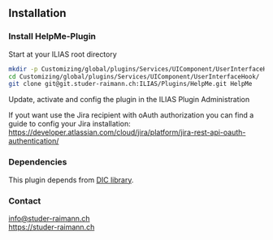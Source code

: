 ## Installation

### Install HelpMe-Plugin
Start at your ILIAS root directory 
```bash
mkdir -p Customizing/global/plugins/Services/UIComponent/UserInterfaceHook/  
cd Customizing/global/plugins/Services/UIComponent/UserInterfaceHook/  
git clone git@git.studer-raimann.ch:ILIAS/Plugins/HelpMe.git HelpMe
```  
Update, activate and config the plugin in the ILIAS Plugin Administration

If yout want use the Jira recipient with oAuth authorization you can find a guide to config your Jira installation: https://developer.atlassian.com/cloud/jira/platform/jira-rest-api-oauth-authentication/

### Dependencies
This plugin depends from [DIC library](https://git.studer-raimann.ch/ILIAS/Plugins/DIC).

### Contact
info@studer-raimann.ch  
https://studer-raimann.ch  

